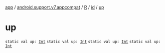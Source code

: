 [app](../../../index.md) / [android.support.v7.appcompat](../../index.md) / [R](../index.md) / [id](index.md) / [up](.)

# up

`static val up: `[`Int`](https://kotlinlang.org/api/latest/jvm/stdlib/kotlin/-int/index.html)
`static val up: `[`Int`](https://kotlinlang.org/api/latest/jvm/stdlib/kotlin/-int/index.html)
`static val up: `[`Int`](https://kotlinlang.org/api/latest/jvm/stdlib/kotlin/-int/index.html)
`static val up: `[`Int`](https://kotlinlang.org/api/latest/jvm/stdlib/kotlin/-int/index.html)